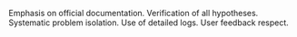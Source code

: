 Emphasis on official documentation.
Verification of all hypotheses.
Systematic problem isolation.
Use of detailed logs.
User feedback respect.